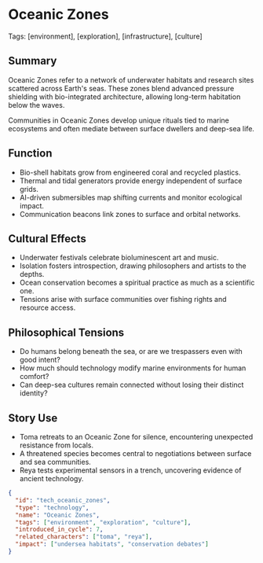 # Oceanic Zones
Tags: [environment], [exploration], [infrastructure], [culture]

## Summary
Oceanic Zones refer to a network of underwater habitats and research sites scattered across Earth's seas. These zones blend advanced pressure shielding with bio-integrated architecture, allowing long-term habitation below the waves.

Communities in Oceanic Zones develop unique rituals tied to marine ecosystems and often mediate between surface dwellers and deep-sea life.

## Function
- Bio-shell habitats grow from engineered coral and recycled plastics.
- Thermal and tidal generators provide energy independent of surface grids.
- AI-driven submersibles map shifting currents and monitor ecological impact.
- Communication beacons link zones to surface and orbital networks.

## Cultural Effects
- Underwater festivals celebrate bioluminescent art and music.
- Isolation fosters introspection, drawing philosophers and artists to the depths.
- Ocean conservation becomes a spiritual practice as much as a scientific one.
- Tensions arise with surface communities over fishing rights and resource access.

## Philosophical Tensions
- Do humans belong beneath the sea, or are we trespassers even with good intent?
- How much should technology modify marine environments for human comfort?
- Can deep-sea cultures remain connected without losing their distinct identity?

## Story Use
- Toma retreats to an Oceanic Zone for silence, encountering unexpected resistance from locals.
- A threatened species becomes central to negotiations between surface and sea communities.
- Reya tests experimental sensors in a trench, uncovering evidence of ancient technology.

```json
{
  "id": "tech_oceanic_zones",
  "type": "technology",
  "name": "Oceanic Zones",
  "tags": ["environment", "exploration", "culture"],
  "introduced_in_cycle": 7,
  "related_characters": ["toma", "reya"],
  "impact": ["undersea habitats", "conservation debates"]
}
```
